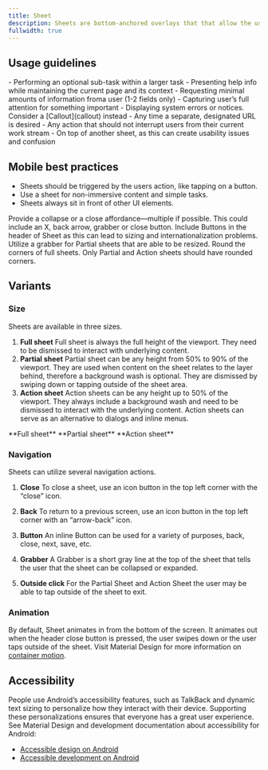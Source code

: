 ```yaml
---
title: Sheet
description: Sheets are bottom-anchored overlays that that allow the user to easily return to the previous screen. They are meant for temporary focused tasks. Sheets are the mobile equivalent of the modal or overlay on web.
fullwidth: true
---
```


<ImgContainer src="https://i.pinimg.com/originals/41/a6/36/41a6369d262d24bf04d08ee32beef508.png" alt="examples of three types of sheets: a Full sheet, a Partial resizable sheet and an Action sheet"/>

## Usage guidelines

<TwoCol>
  <Group>
    <Do title="When to use" />
      - Performing an optional sub-task within a larger task
      - Presenting help info while maintaining the current page and its context
      - Requesting minimal amounts of information froma user (1-2 fields only)
      - Capturing user’s full attention for something important
  </Group>
  <Group>
    <Dont title="When not to use" />
      - Displaying system errors or notices. Consider a [Callout](callout) instead
      - Any time a separate, designated URL is desired
      - Any action that should not interrupt users from their current work stream
      - On top of another sheet, as this can create usability issues and confusion
  </Group>
</TwoCol>

## Mobile best practices

- Sheets should be triggered by the users action, like tapping on a button.
- Use a sheet for non-immersive content and simple tasks.
- Sheets always sit in front of other UI elements.

<TwoCol>
  <Group>
    <ImgContainer src="https://i.pinimg.com/originals/84/d4/0d/84d40d290128608db361a276a586da87.png" alt="a partial sheet with a close button and a grabber to allow for multiple ways to close and collapse"/>
    <Do title="Do" />
    Provide a collapse or a close affordance&mdash;multiple if possible. This could include an X, back arrow, grabber or close button.
  </Group>
  <Group>
    <ImgContainer src="https://i.pinimg.com/originals/5d/3a/20/5d3a20657045824cb4b7d89263b6ec30.png" alt="a partial sheet with a button in the top right corner of the header"/>
    <Dont title="Don't" />
    Include Buttons in the header of Sheet as this can lead to sizing and internationalization problems.
  </Group>
</TwoCol>

<TwoCol>
  <Group>
    <ImgContainer src="https://i.pinimg.com/originals/06/e9/6f/06e96f0193da3a32a25d7f1174d5dfa1.png" alt="a partial sheet with a grabber to help resize"/>
    <Do title="Do" />Utilize a grabber for Partial sheets that are able to be resized.
  </Group>
  <Group>
    <ImgContainer src="https://i.pinimg.com/originals/62/a4/fa/62a4fa0befb32c836519b6d9f1af5f28.png" alt="a full sheet with rounded corners"/>
    <Dont title="Don't" />
    Round the corners of full sheets. Only Partial and Action sheets should have rounded corners.
  </Group>
</TwoCol>

## Variants

### Size

Sheets are available in three sizes.

1. **Full sheet**
   Full sheet is always the full height of the viewport. They need to be dismissed to interact with underlying content.
2. **Partial sheet**
   Partial sheet can be any height from 50% to 90% of the viewport. They are used when content on the sheet relates to the layer behind, therefore a background wash is optional. They are dismissed by swiping down or tapping outside of the sheet area.
3. **Action sheet**
   Action sheets can be any height up to 50% of the viewport. They always include a background wash and need to be dismissed to interact with the underlying content. Action sheets can serve as an alternative to dialogs and inline menus.

<ThreeCol>
<Group>
<ImgContainer src="https://i.pinimg.com/originals/5a/47/1d/5a471d7d44d380915953f57777455c7d.png" alt="a Full sheet that takes up the full phone screen and shows a profile picture and the ability to see ideas from a pinner, along with other actions like downloading and changing the profile picture" />
**Full sheet**
</Group>

<Group>
<ImgContainer src="https://i.pinimg.com/originals/09/7a/72/097a72f92026753e50b29641eab975ff.png" alt="a Partial sheet that can be closed and/or resized. It is for Creating a board" />
**Partial sheet**
</Group>

<Group>
<ImgContainer src="https://i.pinimg.com/originals/df/d3/8f/dfd38f800948c6bc8f3cb5a53d575a87.png" alt="An Action sheet that allows for sorting and organization" />
**Action sheet**
</Group>
</ThreeCol>

### Navigation

Sheets can utilize several navigation actions.

1. **Close**
   To close a sheet, use an icon button in the top left corner with the “close” icon.
2. **Back**
   To return to a previous screen, use an icon button in the top left corner with an “arrow-back” icon.

3. **Button**
   An inline Button can be used for a variety of purposes, back, close, next, save, etc.

4. **Grabber**
   A Grabber is a short gray line at the top of the sheet that tells the user that the sheet can be collapsed or expanded.
5. **Outside click**
   For the Partial Sheet and Action Sheet the user may be able to tap outside of the sheet to exit.

### Animation

By default, Sheet animates in from the bottom of the screen. It animates out when the header close button is pressed, the user swipes down or the user taps outside of the sheet. Visit Material Design for more information on [container motion](https://material.io/design/motion/the-motion-system.html#container-transform).

## Accessibility

People use Android’s accessibility features, such as TalkBack and dynamic text sizing to personalize how they interact with their device. Supporting these personalizations ensures that everyone has a great user experience. See Material Design and development documentation about accessibility for Android:

- [Accessible design on Android](https://material.io/design/usability/accessibility.html#understanding-accessibility)
- [Accessible development on Android](hhttps://developer.android.com/guide/topics/ui/accessibility)
